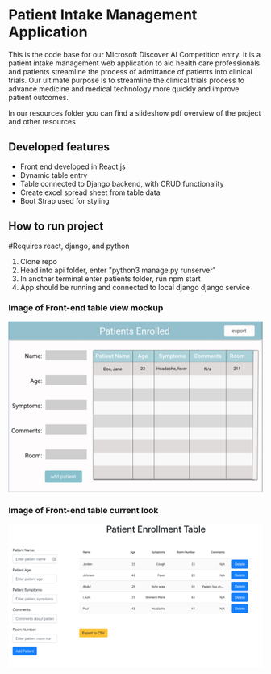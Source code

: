 # Patient Intake Management Application

This is the code base for our Microsoft Discover AI Competition entry.
It is a patient intake management web application to aid health care professionals
and patients streamline the process of admittance of patients into clinical trials.
Our ultimate purpose is to streamline the clinical trials process to advance 
medicine and medical technology more quickly and improve patient outcomes.

In our resources folder you can find a slideshow pdf overview of the project
and other resources

## Developed features

- Front end developed in React.js
- Dynamic table entry 
- Table connected to Django backend, with CRUD functionality
- Create excel spread sheet from table data
- Boot Strap used for styling

## How to run project

#Requires react, django, and python

1. Clone repo
2. Head into api folder, enter "python3 manage.py runserver"
3. In another terminal enter patients folder, run npm start
4. App should be running and connected to local django django service

### Image of Front-end table view mockup

![Image of Nurse Form Mock Up](Resources/TableDesign.png)

### Image of Front-end table current look

![Image of Actual app](Resources/currentLook.png)